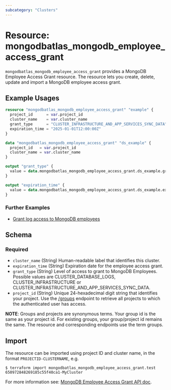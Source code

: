 ```yaml
---
subcategory: "Clusters"
---
```


# Resource: mongodbatlas_mongodb_employee_access_grant

`mongodbatlas_mongodb_employee_access_grant` provides a MongoDB Employee Access Grant resource. The resource lets you create, delete, update and import a MongoDB employee access grant.

## Example Usages

```terraform
resource "mongodbatlas_mongodb_employee_access_grant" "example" {
  project_id      = var.project_id
  cluster_name    = var.cluster_name
  grant_type      = "CLUSTER_INFRASTRUCTURE_AND_APP_SERVICES_SYNC_DATA"
  expiration_time = "2025-01-01T12:00:00Z"
}

data "mongodbatlas_mongodb_employee_access_grant" "ds_example" {
  project_id   = var.project_id
  cluster_name = var.cluster_name
}

output "grant_type" {
  value = data.mongodbatlas_mongodb_employee_access_grant.ds_example.grant_type
}

output "expiration_time" {
  value = data.mongodbatlas_mongodb_employee_access_grant.ds_example.expiration_time
}
```

### Further Examples
- [Grant log access to MongoDB employees](https://github.com/mongodb/terraform-provider-mongodbatlas/tree/v2.0.0/examples/mongodbatlas_mongodb_employee_access_grant)

<!-- schema generated by tfplugindocs -->
## Schema

### Required

- `cluster_name` (String) Human-readable label that identifies this cluster.
- `expiration_time` (String) Expiration date for the employee access grant.
- `grant_type` (String) Level of access to grant to MongoDB Employees. Possible values are CLUSTER_DATABASE_LOGS, CLUSTER_INFRASTRUCTURE or CLUSTER_INFRASTRUCTURE_AND_APP_SERVICES_SYNC_DATA.
- `project_id` (String) Unique 24-hexadecimal digit string that identifies your project. Use the [/groups](#tag/Projects/operation/listProjects) endpoint to retrieve all projects to which the authenticated user has access.

**NOTE**: Groups and projects are synonymous terms. Your group id is the same as your project id. For existing groups, your group/project id remains the same. The resource and corresponding endpoints use the term groups.

## Import 
The resource can be imported using project ID and cluster name, in the format `PROJECTID-CLUSTERNAME`, e.g.

```
$ terraform import mongodbatlas_mongodb_employee_access_grant.test 650972848269185c55f40ca1-MyCluster
```

For more information see: [MongoDB Employee Access Grant API doc](https://www.mongodb.com/docs/api/doc/atlas-admin-api-v2/operation/operation-grantmongodbemployeeaccess).
